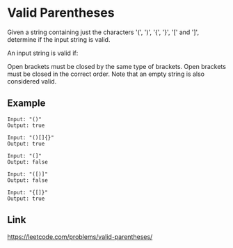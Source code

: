 # Valid Parentheses
Given a string containing just the characters '(', ')', '{', '}', '[' and ']', determine if the input string is valid.

An input string is valid if:

Open brackets must be closed by the same type of brackets.
Open brackets must be closed in the correct order.
Note that an empty string is also considered valid.

## Example
```
Input: "()"
Output: true
```
```
Input: "()[]{}"
Output: true
```
```
Input: "(]"
Output: false
```
```
Input: "([)]"
Output: false
```
```
Input: "{[]}"
Output: true
```

## Link

https://leetcode.com/problems/valid-parentheses/
